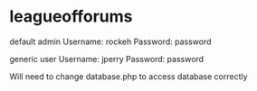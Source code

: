 # leagueofforums

default admin
Username: rockeh
Password: password

generic user
Username: jperry
Password: password

Will need to change database.php to access database correctly